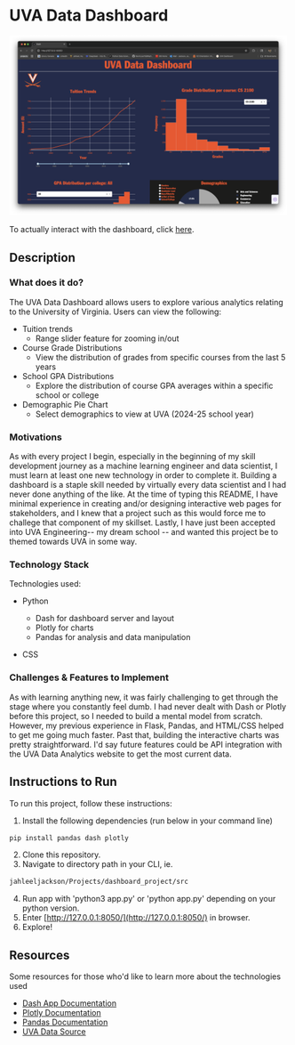 # UVA Data Dashboard

<img src="dashboard_ss.png"
     alt="UVA Dashboard PNG"
     style="width: 500px;" />

To actually interact with the dashboard, click [here](https://uva-dashboard.onrender.com).

## Description

### What does it do?

The UVA Data Dashboard allows users to explore various analytics relating to the University of Virginia. 
Users can view the following:
- Tuition trends
    - Range slider feature for zooming in/out
- Course Grade Distributions
    - View the distribution of grades from specific courses from the last 5 years 
- School GPA Distributions
    - Explore the distribution of course GPA averages within a specific school or college
- Demographic Pie Chart
    - Select demographics to view at UVA (2024-25 school year)

### Motivations

As with every project I begin, especially in the beginning of my skill development journey as a machine learning engineer and data scientist, I must learn at least one new technology in order to complete it. Building a dashboard is a staple skill needed by virtually every data scientist and I had never done anything of the like. At the time of typing this README, I have minimal experience in creating and/or designing interactive web pages for stakeholders, and I knew that a project such as this would force me to challege that component of my skillset. Lastly, I have just been accepted into UVA Engineering-- my dream school -- and wanted this project be to themed towards UVA in some way. 

### Technology Stack

Technologies used:

- Python
    - Dash for dashboard server and layout
    - Plotly for charts
    - Pandas for analysis and data manipulation

- CSS

### Challenges & Features to Implement

As with learning anything new, it was fairly challenging to get through the stage where you constantly feel dumb. I had never dealt with Dash or Plotly before this project, so I needed to build a mental model from scratch. However, my previous experience in Flask, Pandas, and HTML/CSS helped to get me going much faster. Past that, building the interactive charts was pretty straightforward. I'd say future features could be API integration with the UVA Data Analytics website to get the most current data.  

## Instructions to Run 

To run this project, follow these instructions:

1. Install the following dependencies (run below in your command line)
```bash
pip install pandas dash plotly 
```
2. Clone this repository.
3. Navigate to directory path in your CLI, ie.
```bash
jahleeljackson/Projects/dashboard_project/src
```
4. Run app with 'python3 app.py' or 'python app.py' depending on your python version.
5. Enter [http://127.0.0.1:8050/](http://127.0.0.1:8050/) in browser.
6. Explore!

## Resources

Some resources for those who'd like to learn more about the technologies used

- [Dash App Documentation](https://dash.plotly.com/)
- [Plotly Documentation](https://plotly.com/python/)
- [Pandas Documentation](https://pandas.pydata.org/docs/)
- [UVA Data Source](https://ira.virginia.edu/university-data-home)
